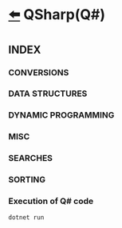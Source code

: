 # [:arrow_left:](../README.md) QSharp(Q#)

## INDEX

### CONVERSIONS

### DATA STRUCTURES

### DYNAMIC PROGRAMMING

### MISC

### SEARCHES

### SORTING

### Execution of Q# code

```bash
dotnet run
```